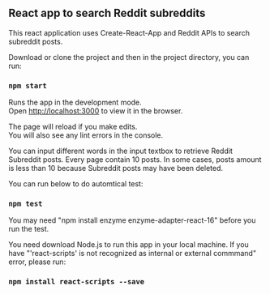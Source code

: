 ## React app to search Reddit subreddits

This react application uses Create-React-App and Reddit APIs to search subreddit posts. 

Download or clone the project and then in the project directory, you can run:

### `npm start`

Runs the app in the development mode.<br>
Open [http://localhost:3000](http://localhost:3000) to view it in the browser.

The page will reload if you make edits.<br>
You will also see any lint errors in the console.

You can input different words in the input textbox to retrieve Reddit Subreddit posts. Every page contain 10 posts. In some cases, posts amount is less than 10 because Subreddit posts may have been deleted. 

You can run below to do automtical test:
### `npm test`
You may need "npm install enzyme enzyme-adapter-react-16" before you run the test.

You need download Node.js to run this app in your local machine. If you have "'react-scripts' is not recognized as internal or external commmand" error, please run:

### `npm install react-scripts --save`



